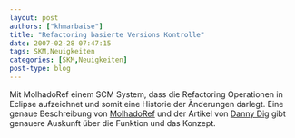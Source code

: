 ```yaml
---
layout: post
authors: ["khmarbaise"]
title: "Refactoring basierte Versions Kontrolle"
date: 2007-02-28 07:47:15
tags: SKM,Neuigkeiten
categories: [SKM,Neuigkeiten]
post-type: blog
---
```

Mit MolhadoRef einem SCM System, dass die Refactoring Operationen in Eclipse aufzeichnet und somit eine Historie der Änderungen darlegt.
Eine genaue Beschreibung von <a href="https://netfiles.uiuc.edu/dig/MolhadoRef/molhadoref.html"  title="MolhadoRef">MolhadoRef</a> und der Artikel von <a href="http://www.cs.colorado.edu/events/colloquia/current/dig.html"  title="Danny Dig">Danny Dig</a> gibt genauere Auskunft über die Funktion und das Konzept.
